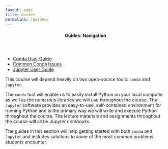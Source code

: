 ```yaml
---
layout: page
title: Guides
permalink: /guides/
---
```


<nav class="toc">
  <header><h4 class="nav__title">Guides: Navigation</h4></header>
  <ul class="toc__menu">
    <li>
      <a href="/guides/conda">Conda User Guide</a>
    </li>
    <li>
      <a href="/guides/conda-issues">Common Conda Issues</a>
    </li>
    <li>
      <a href="/guides/jupyter">Jupyter User Guide</a>
    </li>
  </ul>
</nav>

This course will depend heavily on two open-source tools: `conda` and `Jupyter`.

The `conda` tool will enable us to easily install Python on your local computer
as well as the numerous libraries we will use throughout the course. The
`Jupyter` software provides an easy-to-use, self-contained environment for
running Python and is the primary way we will write and execute Python
throughout the course. The lecture materials and assignments throughout the
course will all be _Jupyter notebooks_.

The guides in this section will help getting started with both `conda` and
`Jupyter` and includes solutions to some of the most common problems students
encounter.
